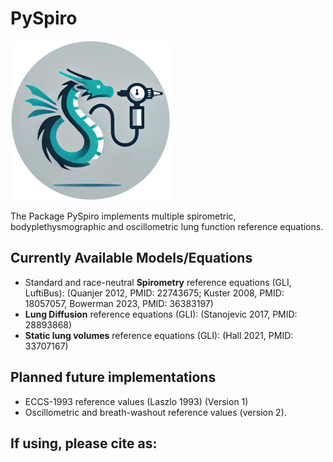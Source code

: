 # PySpiro

![logo](https://github.com/OnlineArts/PySpiro/blob/main/PySpiro/data/PySpiro_250x.png?raw=true)

The Package PySpiro implements multiple spirometric, bodyplethysmographic and oscillometric lung function reference equations.

## Currently Available Models/Equations

- Standard and race-neutral **Spirometry** reference equations (GLI, LuftiBus): (Quanjer 2012, PMID: 22743675; Kuster 2008, PMID: 18057057, Bowerman 2023, PMID: 36383197)
- **Lung Diffusion** reference equations (GLI): (Stanojevic 2017, PMID: 28893868)
- **Static lung volumes** reference equations (GLI): (Hall 2021, PMID: 33707167)

## Planned future implementations
- ECCS-1993 reference values (Laszlo 1993) (Version 1)
- Oscillometric and breath-washout reference values (version 2).

## If using, please cite as:
